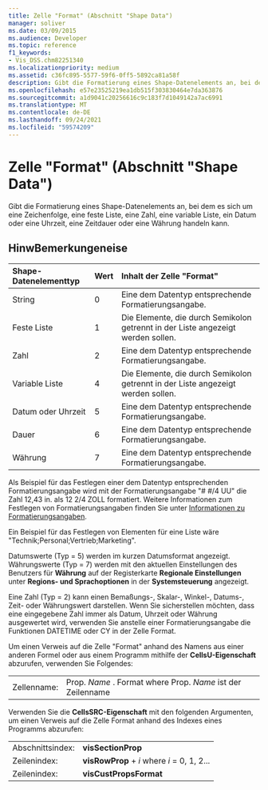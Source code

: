 ```yaml
---
title: Zelle "Format" (Abschnitt "Shape Data")
manager: soliver
ms.date: 03/09/2015
ms.audience: Developer
ms.topic: reference
f1_keywords:
- Vis_DSS.chm82251340
ms.localizationpriority: medium
ms.assetid: c36fc895-5577-59f6-0ff5-5892ca81a58f
description: Gibt die Formatierung eines Shape-Datenelements an, bei dem es sich um eine Zeichenfolge, eine feste Liste, eine Zahl, eine variable Liste, ein Datum oder eine Uhrzeit, eine Zeitdauer oder eine Währung handeln kann.
ms.openlocfilehash: e57e23525219ea1db515f303830464e7da363876
ms.sourcegitcommit: a1d9041c20256616c9c183f7d1049142a7ac6991
ms.translationtype: MT
ms.contentlocale: de-DE
ms.lasthandoff: 09/24/2021
ms.locfileid: "59574209"
---
```

# <a name="format-cell-shape-data-section"></a>Zelle "Format" (Abschnitt "Shape Data")

Gibt die Formatierung eines Shape-Datenelements an, bei dem es sich um eine Zeichenfolge, eine feste Liste, eine Zahl, eine variable Liste, ein Datum oder eine Uhrzeit, eine Zeitdauer oder eine Währung handeln kann.
  
## <a name="remarks"></a>HinwBemerkungeneise

|**Shape-Datenelementtyp**|**Wert**|**Inhalt der Zelle "Format"**|
|:-----|:-----|:-----|
| String  <br/> | 0  <br/> | Eine dem Datentyp entsprechende Formatierungsangabe.  <br/> |
| Feste Liste  <br/> | 1  <br/> | Die Elemente, die durch Semikolon getrennt in der Liste angezeigt werden sollen.  <br/> |
| Zahl  <br/> | 2  <br/> | Eine dem Datentyp entsprechende Formatierungsangabe.  <br/> |
| Variable Liste  <br/> | 4   <br/> | Die Elemente, die durch Semikolon getrennt in der Liste angezeigt werden sollen.  <br/> |
| Datum oder Uhrzeit  <br/> | 5  <br/> | Eine dem Datentyp entsprechende Formatierungsangabe.  <br/> |
| Dauer  <br/> | 6   <br/> | Eine dem Datentyp entsprechende Formatierungsangabe.  <br/> |
| Währung  <br/> | 7   <br/> | Eine dem Datentyp entsprechende Formatierungsangabe.  <br/> |
   
Als Beispiel für das Festlegen einer dem Datentyp entsprechenden Formatierungsangabe wird mit der Formatierungsangabe "# #/4 UU" die Zahl 12,43 in. als 12 2/4 ZOLL formatiert. Weitere Informationen zum Festlegen von Formatierungsangaben finden Sie unter [Informationen zu Formatierungsangaben](about-format-pictures.md).
  
Ein Beispiel für das Festlegen von Elementen für eine Liste wäre "Technik;Personal;Vertrieb;Marketing".
  
Datumswerte (Typ = 5) werden im kurzen Datumsformat angezeigt. Währungswerte (Typ = 7) werden mit den aktuellen Einstellungen des Benutzers für **Währung** auf der Registerkarte **Regionale Einstellungen** unter **Regions- und Sprachoptionen** in der **Systemsteuerung** angezeigt.
  
Eine Zahl (Typ = 2) kann einen Bemaßungs-, Skalar-, Winkel-, Datums-, Zeit- oder Währungswert darstellen. Wenn Sie sicherstellen möchten, dass eine eingegebene Zahl immer als Datum, Uhrzeit oder Währung ausgewertet wird, verwenden Sie anstelle einer Formatierungsangabe die Funktionen DATETIME oder CY in der Zelle Format.
  
Um einen Verweis auf die Zelle "Format" anhand des Namens aus einer anderen Formel oder aus einem Programm mithilfe der **CellsU-Eigenschaft** abzurufen, verwenden Sie Folgendes: 
  
|||
|:-----|:-----|
| Zellenname:  <br/> | Prop.  *Name*  . Format where Prop.  *Name*  ist der Zeilenname  <br/> |
   
Verwenden Sie die **CellsSRC-Eigenschaft** mit den folgenden Argumenten, um einen Verweis auf die Zelle Format anhand des Indexes eines Programms abzurufen: 
  
|||
|:-----|:-----|
| Abschnittsindex:  <br/> |**visSectionProp** <br/> |
| Zeilenindex:  <br/> |**visRowProp**  +   *i* where *i* = 0, 1, 2...  <br/> |
| Zeilenindex:  <br/> |**visCustPropsFormat** <br/> |
   

